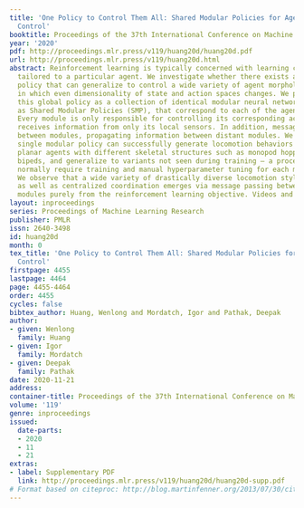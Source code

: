 ```yaml
---
title: 'One Policy to Control Them All: Shared Modular Policies for Agent-Agnostic
  Control'
booktitle: Proceedings of the 37th International Conference on Machine Learning
year: '2020'
pdf: http://proceedings.mlr.press/v119/huang20d/huang20d.pdf
url: http://proceedings.mlr.press/v119/huang20d.html
abstract: Reinforcement learning is typically concerned with learning control policies
  tailored to a particular agent. We investigate whether there exists a single global
  policy that can generalize to control a wide variety of agent morphologies – ones
  in which even dimensionality of state and action spaces changes. We propose to express
  this global policy as a collection of identical modular neural networks, dubbed
  as Shared Modular Policies (SMP), that correspond to each of the agent’s actuators.
  Every module is only responsible for controlling its corresponding actuator and
  receives information from only its local sensors. In addition, messages are passed
  between modules, propagating information between distant modules. We show that a
  single modular policy can successfully generate locomotion behaviors for several
  planar agents with different skeletal structures such as monopod hoppers, quadrupeds,
  bipeds, and generalize to variants not seen during training – a process that would
  normally require training and manual hyperparameter tuning for each morphology.
  We observe that a wide variety of drastically diverse locomotion styles across morphologies
  as well as centralized coordination emerges via message passing between decentralized
  modules purely from the reinforcement learning objective. Videos and code at https://huangwl18.github.io/modular-rl/
layout: inproceedings
series: Proceedings of Machine Learning Research
publisher: PMLR
issn: 2640-3498
id: huang20d
month: 0
tex_title: 'One Policy to Control Them All: Shared Modular Policies for Agent-Agnostic
  Control'
firstpage: 4455
lastpage: 4464
page: 4455-4464
order: 4455
cycles: false
bibtex_author: Huang, Wenlong and Mordatch, Igor and Pathak, Deepak
author:
- given: Wenlong
  family: Huang
- given: Igor
  family: Mordatch
- given: Deepak
  family: Pathak
date: 2020-11-21
address: 
container-title: Proceedings of the 37th International Conference on Machine Learning
volume: '119'
genre: inproceedings
issued:
  date-parts:
  - 2020
  - 11
  - 21
extras:
- label: Supplementary PDF
  link: http://proceedings.mlr.press/v119/huang20d/huang20d-supp.pdf
# Format based on citeproc: http://blog.martinfenner.org/2013/07/30/citeproc-yaml-for-bibliographies/
---
```

